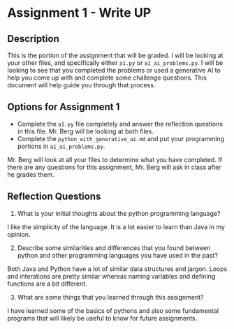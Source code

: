 # Assignment 1 - Write UP

## Description
This is the portion of the assignment that will be graded.  I will be looking at your other files, and specifically either `a1.py` or `a1_ai_problems.py`.  I will be looking to see that you completed the problems or used a generative AI to help you come up with and complete some challenge questions.  This document will help guide you through that process.

## Options for Assignment 1
- Complete the `a1.py` file completely and answer the reflection questions in this file.  Mr. Berg will be looking at both files.
- Complete the `python_with_generative_ai.md` and put your programming portions in `a1_ai_problems.py`.

Mr. Berg will look at all your files to determine what you have completed.  If there are any questions for this assignment, Mr. Berg will ask in class after he grades them.


## Reflection Questions

1. What is your initial thoughts about the python programming language?

I like the simplicity of the language. It is a lot easier to learn than Java in my opinion.

2. Describe some similarities and differences that you found between python and other programming languages you have used in the past?

Both Java and Python have a lot of similar data structures and jargon. Loops and interations are pretty similar whereas naming variables and defining functions are a bit different. 


3. What are some things that you learned through this assignment?

I have learned some of the basics of pythons and also some fundamental programs that will likely be useful to know for future assignments.